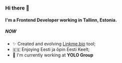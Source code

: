 ### Hi there 👋

#### I'm a Frontend Developer working in Tallinn, Estonia.

##### NOW

- ✨ Created and evolving [Linkme.bio](https://linkme.bio) tool;
- 🇪🇪 Enjoying Eesti ja õpin Eesti Keelt;
- 🚀 I'm currently working at **YOLO Group**
